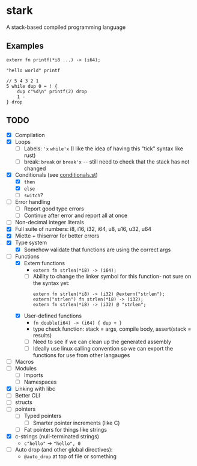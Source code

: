 # stark

A stack-based compiled programming language

## Examples

```zig
extern fn printf(*i8 ...) -> (i64);

"hello world" printf
```

```zig
// 5 4 3 2 1
5 while dup 0 = ! {
    dup c"%d\n" printf(2) drop
    1 -
} drop
```

## TODO

- [x] Compilation
- [x] Loops
    - [ ] Labels: `'x` `while'x` (I like the idea of having this "tick" syntax like rust)
    - [ ] break: `break` or `break'x` -- still need to check that the stack has not changed
- [x] Conditionals (see [conditionals.st](./examples/conditional.st))
    - [x] `then`
    - [x] `else`
    - [ ] `switch`? 
- [ ] Error handling
    - [ ] Report good type errors
    - [ ] Continue after error and report all at once
- [ ] Non-decimal integer literals
- [x] Full suite of numbers: i8, i16, i32, i64, u8, u16, u32, u64
- [x] Miette + thiserror for better errors
- [x] Type system
    - [x] Somehow validate that functions are using the correct args
- [ ] Functions
    - [x] Extern functions
        - `extern fn strlen(*i8) -> (i64);`
        - [ ] Ability to change the linker symbol for this function- not
          sure on the syntax yet:
          ```zig
          extern fn strlen(*i8) -> (i32) @extern("strlen");
          extern("strlen") fn strlen(*i8) -> (i32);
          extern fn strlen(*i8) -> (i32) @ "strlen";
          ```
    - [x] User-defined functions
        - `fn double(i64) -> (i64) { dup + }`
        - type check function: stack = args, compile body, assert(stack = results)
        - [ ] Need to see if we can clean up the generated assembly
        - [ ] Ideally use linux calling convention so we can export the
          functions for use from other langauges
- [ ] Macros
- [ ] Modules
    - [ ] Imports
    - [ ] Namespaces
- [x] Linking with libc
- [ ] Better CLI
- [ ] structs
- [ ] pointers
    - [ ] Typed pointers
        - [ ] Smarter pointer increments (like C)
    - [ ] Fat pointers for things like strings
- [x] c-strings (null-terminated strings)
    - `c"hello"` -> `"hello", 0`
- [ ] Auto drop (and other global directives):
    - `@auto_drop` at top of file or something
